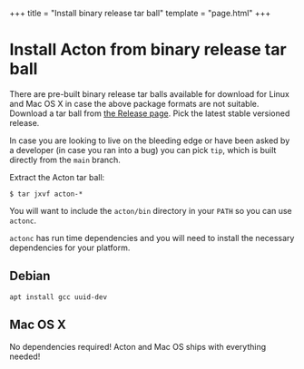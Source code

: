 +++
title = "Install binary release tar ball"
template = "page.html"
+++
# Install Acton from binary release tar ball

There are pre-built binary release tar balls available for download for Linux
and Mac OS X in case the above package formats are not suitable. Download a
tar ball from [the Release page](https://github.com/actonlang/acton/releases).
Pick the latest stable versioned release.

In case you are looking to live on the bleeding edge or have been asked by a
developer (in case you ran into a bug) you can pick `tip`, which is built
directly from the `main` branch.

Extract the Acton tar ball:
```
$ tar jxvf acton-*
```

You will want to include the `acton/bin` directory in your `PATH` so you can use
`actonc`.

`actonc` has run time dependencies and you will need to install the necessary
dependencies for your platform.

## Debian
```
apt install gcc uuid-dev
```

## Mac OS X
No dependencies required! Acton and Mac OS ships with everything needed!
